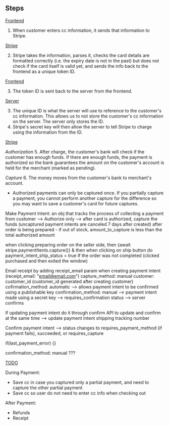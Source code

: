 ## Steps ##

<ins>Frontend </ins>

1. When customer enters cc information, it sends that information to Stripe.

<ins>Stripe</ins>

2. Stripe takes the information, parses it, checks the card details are formatted correctly (i.e. the expiry date is not in the past) but does not check if the card itself is valid yet, and sends the info back to the frontend as a unique token ID. 

<ins>Frontend</ins>

3. The token ID is sent back to the server from the frontend.

<ins> Server</ins>

3. The unique ID is what the server will use to reference to the customer's cc information. This allows us to not store the customer's cc information on the server. The server only stores the ID. 
4. Stripe's secret key will then allow the server to tell Stripe to charge using the information from the ID.

<ins>Stripe</ins>

*Authorization*
5. After charge, the customer's bank will check if the customer has enough funds. If there are enough funds, the payment is authorized so the bank guarantees the amount on the customer's account is held for the merchant (marked as pending).

*Capture*
6. The money moves from the customer's bank to merchant's account.
- Authorized payments can only be captured once. If you partially capture a payment, you cannot perform another capture for the difference so you may want to save a customer's card for future captures. 


Make Payment Intent: an obj that tracks the process of collecting a payment from customer --> Authorize only --> after card is authorized, capture the funds (uncaptured payment intents are canceled 7 days after created) after order is being prepared - if out of stock, amount_to_capture is less than the total authorized amount 

when clicking preparing order on the seller side, then {await stripe.paymentItents.capture()} & then when clicking on ship button do payment_intent_ship_status = true 
If the order was not completed (clicked purchased and then exited the window)

Email receipt by adding receipt_email param when creating payment intent (receipt_email: "email@email.com")
capture_method: manual
customer: customer_id (customer_id generated after creating customer)
cofirmation_method: automatic --> allows payment intent to be confirmed using a publishable key
confirmation_method: manual --> payment intent made using a secret key --> requires_confirmation status --> server confirms 

If updating payment intent do it through confirm API to update and confirm at the same time --> update payment intent shipping tracking number

Confirm payment intent --> status changes to requires_payment_method (if payment fails), succeeded, or requires_capture 

if(last_payment_error) {}

confirmation_method: manual ???

<ins>TODO</ins>

During Payment:
- Save cc in case you captured only a partial payment, and need to capture the other partial payment
- Save cc so user do not need to enter cc info when checking out

After Payment:
- Refunds 
- Receipt

